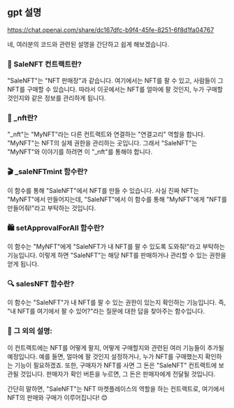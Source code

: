 




## gpt 설명 
https://chat.openai.com/share/dc167dfc-b9f4-45fe-8251-6f8d1fa04767

네, 여러분의 코드와 관련된 설명을 간단하고 쉽게 해보겠습니다.

### 🎨 SaleNFT 컨트랙트란?

"SaleNFT"는 "NFT 판매장"과 같습니다. 여기에서는 NFT를 팔 수 있고, 사람들이 그 NFT를 구매할 수 있습니다. 따라서 이곳에서는 NFT를 얼마에 팔 것인지, 누가 구매할 것인지와 같은 정보를 관리하게 됩니다.

### 🤝 _nft란?

"_nft"는 "MyNFT"라는 다른 컨트랙트와 연결하는 "연결고리" 역할을 합니다. "MyNFT"는 NFT의 실제 권한을 관리하는 곳입니다. 그래서 "SaleNFT"는 "MyNFT"와 이야기를 하려면 이 "_nft"를 통해야 합니다.

### 🎬 _saleNFTmint 함수란?

이 함수를 통해 "SaleNFT"에서 NFT를 만들 수 있습니다. 사실 진짜 NFT는 "MyNFT"에서 만들어지는데, "SaleNFT"에서 이 함수를 통해 "MyNFT"에게 "NFT를 만들어줘!"라고 부탁하는 것입니다.

### 🛍️ setApprovalForAll 함수란?

이 함수는 "MyNFT"에게 "SaleNFT가 내 NFT를 팔 수 있도록 도와줘!"라고 부탁하는 기능입니다. 이렇게 하면 "SaleNFT"는 해당 NFT를 판매하거나 관리할 수 있는 권한을 얻게 됩니다.

### 🔍 salesNFT 함수란?

이 함수는 "SaleNFT"가 내 NFT를 팔 수 있는 권한이 있는지 확인하는 기능입니다. 즉, "내 NFT를 여기에서 팔 수 있어?"라는 질문에 대한 답을 찾아주는 함수입니다.

### 🛒 그 외의 설명:

이 컨트랙트에는 NFT를 어떻게 팔지, 어떻게 구매할지와 관련된 여러 기능들이 추가될 예정입니다. 예를 들면, 얼마에 팔 것인지 설정하거나, 누가 NFT를 구매했는지 확인하는 기능이 필요하겠죠. 또한, 구매자가 NFT를 사면 그 돈은 "SaleNFT" 컨트랙트에 보관될 것입니다. 판매자가 확인 버튼을 누르면, 그 돈은 판매자에게 전달될 것입니다.

간단히 말하면, "SaleNFT"는 NFT 마켓플레이스의 역할을 하는 컨트랙트로, 여기에서 NFT의 판매와 구매가 이루어집니다! 😊

